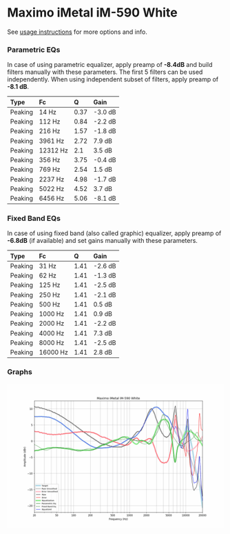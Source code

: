 # Maximo iMetal iM-590 White
See [usage instructions](https://github.com/jaakkopasanen/AutoEq#usage) for more options and info.

### Parametric EQs
In case of using parametric equalizer, apply preamp of **-8.4dB** and build filters manually
with these parameters. The first 5 filters can be used independently.
When using independent subset of filters, apply preamp of **-8.1 dB**.

| Type    | Fc       |    Q | Gain    |
|:--------|:---------|:-----|:--------|
| Peaking | 14 Hz    | 0.37 | -3.0 dB |
| Peaking | 112 Hz   | 0.84 | -2.2 dB |
| Peaking | 216 Hz   | 1.57 | -1.8 dB |
| Peaking | 3961 Hz  | 2.72 | 7.9 dB  |
| Peaking | 12312 Hz | 2.1  | 3.5 dB  |
| Peaking | 356 Hz   | 3.75 | -0.4 dB |
| Peaking | 769 Hz   | 2.54 | 1.5 dB  |
| Peaking | 2237 Hz  | 4.98 | -1.7 dB |
| Peaking | 5022 Hz  | 4.52 | 3.7 dB  |
| Peaking | 6456 Hz  | 5.06 | -8.1 dB |

### Fixed Band EQs
In case of using fixed band (also called graphic) equalizer, apply preamp of **-6.8dB**
(if available) and set gains manually with these parameters.

| Type    | Fc       |    Q | Gain    |
|:--------|:---------|:-----|:--------|
| Peaking | 31 Hz    | 1.41 | -2.6 dB |
| Peaking | 62 Hz    | 1.41 | -1.3 dB |
| Peaking | 125 Hz   | 1.41 | -2.5 dB |
| Peaking | 250 Hz   | 1.41 | -2.1 dB |
| Peaking | 500 Hz   | 1.41 | 0.5 dB  |
| Peaking | 1000 Hz  | 1.41 | 0.9 dB  |
| Peaking | 2000 Hz  | 1.41 | -2.2 dB |
| Peaking | 4000 Hz  | 1.41 | 7.3 dB  |
| Peaking | 8000 Hz  | 1.41 | -2.5 dB |
| Peaking | 16000 Hz | 1.41 | 2.8 dB  |

### Graphs
![](./Maximo%20iMetal%20iM-590%20White.png)